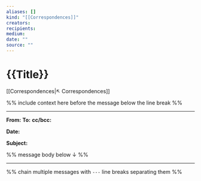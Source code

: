 ```yaml
---
aliases: []
kind: "[[Correspondences]]"
creators:
recipients:
medium: 
date: ""
source: ""
---
```

# {{Title}}
[[Correspondences|↖ Correspondences]]

%% include context here before the message below the line break %%


---
**From:** 
**To:** 
**cc/bcc:** 

**Date:** 

**Subject:**

%% message body below ↓ %%



---

%% chain multiple messages with `---` line breaks separating them %%